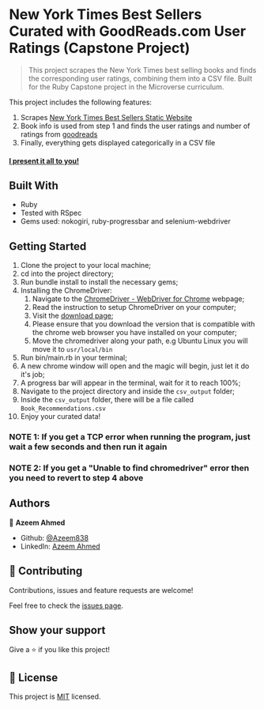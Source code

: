 # New York Times Best Sellers Curated with GoodReads.com User Ratings (Capstone Project)

> This project scrapes the New York Times best selling books and finds the corresponding user ratings, combining them into a CSV file. Built for the Ruby Capstone project in the Microverse curriculum.

This project includes the following features:

1. Scrapes [New York Times Best Sellers Static Website](https://www.nytimes.com/books/best-sellers/)
2. Book info is used from step 1 and finds the user ratings and number of ratings from [goodreads](https://www.goodreads.com/)
3. Finally, everything gets displayed categorically in a CSV file

#### [I present it all to you!](https://www.loom.com/share/e26883bca4ef4caf8a4b4c6c7fef17ae)

## Built With

- Ruby
- Tested with RSpec
- Gems used: nokogiri, ruby-progressbar and selenium-webdriver

## Getting Started

1. Clone the project to your local machine;
2. cd into the project directory;
3. Run bundle install to install the necessary gems;
4. Installing the ChromeDriver:
   1. Navigate to the [ChromeDriver - WebDriver for Chrome](https://chromedriver.chromium.org/getting-started) webpage;
   2. Read the instruction to setup ChromeDriver on your computer;
   3. Visit the [download page](https://chromedriver.chromium.org/downloads);
   4. Please ensure that you download the version that is compatible with the chrome web browser you have installed on your computer;
   5. Move the chromedriver along your path, e.g Ubuntu Linux you will move it to `usr/local/bin`
5. Run bin/main.rb in your terminal;
6. A new chrome window will open and the magic will begin, just let it do it's job;
7. A progress bar will appear in the terminal, wait for it to reach 100%;
8. Navigate to the project directory and inside the `csv_output` folder;
9. Inside the `csv_output` folder, there will be a file called `Book_Recommendations.csv`
10. Enjoy your curated data!

### NOTE 1: If you get a TCP error when running the program, just wait a few seconds and then run it again

### NOTE 2: If you get a "Unable to find chromedriver" error then you need to revert to step 4 above

## Authors

👤 **Azeem Ahmed**

- Github: [@Azeem838](https://github.com/Azeem838)
- LinkedIn: [Azeem Ahmed](www.linkedin.com/in/azeemmahmed)

## 🤝 Contributing

Contributions, issues and feature requests are welcome!

Feel free to check the [issues page](https://github.com/Azeem838/web-scraper-ruby-capstone/issues).

## Show your support

Give a ⭐️ if you like this project!

## 📝 License

This project is [MIT](lic.url) licensed.
